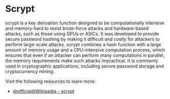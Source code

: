 # Scrypt

scrypt is a key derivation function designed to be computationally intensive and memory-hard to resist brute-force attacks and hardware-based attacks, such as those using GPUs or ASICs. It was developed to provide secure password hashing by making it difficult and costly for attackers to perform large-scale attacks. scrypt combines a hash function with a large amount of memory usage and a CPU-intensive computation process, which ensures that even if an attacker can perform many computations in parallel, the memory requirements make such attacks impractical. It is commonly used in cryptographic applications, including secure password storage and cryptocurrency mining.

Visit the following resources to learn more:

- [@official@Wikipedia - scrypt](https://en.wikipedia.org/wiki/Scrypt)
